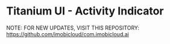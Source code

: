 # Titanium UI - Activity Indicator

NOTE: FOR NEW UPDATES, VISIT THIS REPOSITORY: https://github.com/imobicloud/com.imobicloud.ai